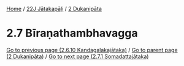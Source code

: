 
[Home](/) / [22J Jātakapāḷi](../../22J.md) / [2 Dukanipāta](../2.md)

# 2.7 Bīraṇathambhavagga


[Go to previous page (2.6.10 Kandagalakajātaka)](2.6/2.6.10.md) / [Go to parent page (2 Dukanipāta)](../2.md) / [Go to next page (2.7.1 Somadattajātaka)](2.7/2.7.1.md)


